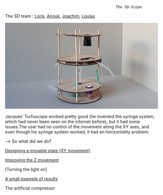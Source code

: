                                                        The SD-Scope

The SD team : [Loris](https://github.com/Loloneuf), [Anouk](https://github.com/AnoukTms), [Joachim](https://github.com/Joactay), [Louisa](https://github.com/Lsdrxx)

![alt text](https://github.com/MakerLabCRI/FrugalMicroscope/blob/master/StudentStories/SD-Scope/sdscope.jpg)

Jacques’ Turfuscope worked pretty good (he invented the syringe system, which had never been seen on the internet before), but it had some issues.The user had no control of the movement along the XY axes, and even though his syringe system worked, it had an horizontality problem.

--> So what did we do?

[Designing a movable plate (XY movement)](https://github.com/MakerLabCRI/FrugalMicroscope/blob/master/StudentStories/SD-Scope/videoXY.mp4)

[Improving the Z movement](https://github.com/MakerLabCRI/FrugalMicroscope/blob/master/StudentStories/SD-Scope/videoZ.mp4)

[Turning the light on]

[A small example of results](https://github.com/MakerLabCRI/FrugalMicroscope/blob/master/StudentStories/SD-Scope/video-1536931628.mp4)

The artificial compressor
